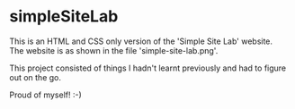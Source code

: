 # simpleSiteLab  
This is an HTML and CSS only version of the 'Simple Site Lab' website.  
The website is as shown in the file 'simple-site-lab.png'.  
  
This project consisted of things I hadn't learnt previously and had to figure out on the go.  
  
Proud of myself! :-)